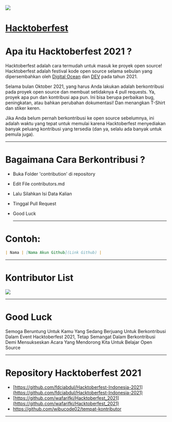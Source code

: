 ![](https://hacktoberfest.digitalocean.com/_nuxt/img/logo-hacktoberfest-full.f42e3b1.svg)
# [Hacktoberfest](https://faiznurullah.github.io/Hacktoberfest2021/)

# Apa itu Hacktoberfest 2021 ? 

Hacktoberfest adalah cara termudah untuk masuk ke proyek open source! Hacktoberfest adalah festival kode open source selama sebulan yang dipersembahkan oleh [Digital Ocean](https://www.digitalocean.com/) dan [DEV](https://www.dev.to/) pada tahun 2021.

Selama bulan Oktober 2021, yang harus Anda lakukan adalah berkontribusi pada proyek open source dan membuat setidaknya 4 pull requests. Ya, proyek apa pun dan kontribusi apa pun. Ini bisa berupa perbaikan bug, peningkatan, atau bahkan perubahan dokumentasi! Dan menangkan T-Shirt dan stiker keren.

Jika Anda belum pernah berkontribusi ke open source sebelumnya, ini adalah waktu yang tepat untuk memulai karena Hacktoberfest menyediakan banyak peluang kontribusi yang tersedia (dan ya, selalu ada banyak untuk pemula juga).

  ---
  
  
# Bagaimana Cara Berkontribusi ?
- Buka Folder 'contribution' di repository 
- Edit File contributors.md
- Lalu Silahkan Isi Data Kalian
- Tinggal Pull Request
- Good Luck
 
  ---
  
# Contoh:
``` markdown
| Nama | [Nama Akun Github](Link Github) |
```

---
# Kontributor List
<a href="https://github.com/faiznurullah/hacktoberfest2021/graphs/contributors">
  <img src="https://contrib.rocks/image?repo=faiznurullah/hacktoberfest2021" />
</a>
  
  ---
  
  # Good Luck
  Semoga Beruntung Untuk Kamu Yang Sedang Berjuang Untuk Berkontribusi Dalam Event Hacktoberfest 2021, Tetap Semangat Dalam Berkontribusi Demi  Mensukseskan Acara Yang Mendorong Kita Untuk Belajar Open Source
  
   ---
  
    
  # Repository Hacktoberfest 2021
  - [https://github.com/fdciabdul/Hacktoberfest-Indonesia-2021](https://github.com/fdciabdul/Hacktoberfest-Indonesia-2021)
  - [https://github.com/wafarifki/Hacktoberfest_2021](https://github.com/wafarifki/Hacktoberfest_2021)
  - [https://github.com/wibucode02/tempat-kontributor ](https://github.com/wibucode02/tempat-kontributor)
  
   ---
